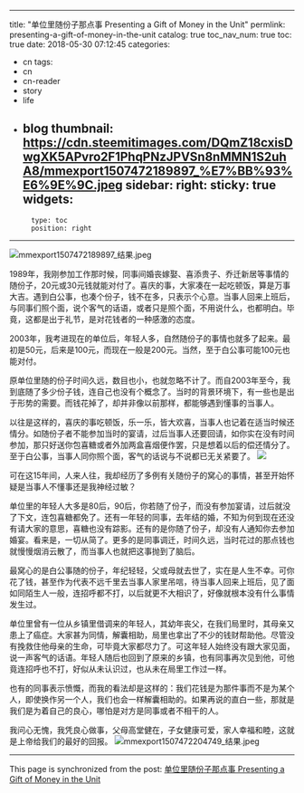 
---
title: "单位里随份子那点事 Presenting a Gift of Money in the Unit"
permlink: presenting-a-gift-of-money-in-the-unit
catalog: true
toc_nav_num: true
toc: true
date: 2018-05-30 07:12:45
categories:
- cn
tags:
- cn
- cn-reader
- story
- life
- blog
thumbnail: https://cdn.steemitimages.com/DQmZ18cxisDwgXK5APvro2F1PhqPNzJPVSn8nMMN1S2uhA8/mmexport1507472189897_%E7%BB%93%E6%9E%9C.jpeg
sidebar:
    right:
        sticky: true
widgets:
    -
        type: toc
        position: right
---


![mmexport1507472189897_结果.jpeg](https://cdn.steemitimages.com/DQmZ18cxisDwgXK5APvro2F1PhqPNzJPVSn8nMMN1S2uhA8/mmexport1507472189897_%E7%BB%93%E6%9E%9C.jpeg)


1989年，我刚参加工作那时候，同事间婚丧嫁娶、喜添贵子、乔迁新居等事情的随份子，20元或30元钱就能对付了。喜庆的事，大家凑在一起吃顿饭，算是万事大吉。遇到白公事，也凑个份子，钱不在多，只表示个心意。当事人回来上班后，与同事们照个面，说个客气的话语，或者只是照个面，不用说什么，也都明白。毕竟，这都是出于礼节，是对花钱者的一种感激的态度。

2003年，我考进现在的单位后，年轻人多，自然随份子的事情也就多了起来。最初是50元，后来是100元，而现在一般是200元。当然，至于白公事可能100元也能对付。

原单位里随的份子时间久远，数目也小，也就忽略不计了。而自2003年至今，我到底随了多少份子钱，连自己也没有个概念了。当时的背景环境下，有一些也是出于形势的需要。而钱花掉了，却并非像以前那样，都能够遇到懂事的当事人。

以往是这样的，喜庆的事吃顿饭，乐一乐，皆大欢喜，当事人也记着在适当时候还情分。如随份子者不能参加当时的宴请，过后当事人还要回请，如你实在没有时间参加，那只好送你包喜糖或者外加两盒喜烟便作罢，只是想着以后的偿还情分了。至于白公事，当事人同你照个面，客气的话说与不说都已无关紧要了。
![](https://cdn.steemitimages.com/DQmZRAy1UcDckL748is6xVb4aPmZo2BkgBXv5FYNTfpsV8Q/mmexport1507472200259_%E7%BB%93%E6%9E%9C.jpeg)



可在这15年间，人来人往，我却经历了多例有关随份子的窝心的事情，甚至开始怀疑是当事人不懂事还是我神经过敏？

单位里的年轻人大多是80后，90后，你若随了份子，而没有参加宴请，过后就没了下文，连包喜糖都免了。还有一年轻的同事，去年结的婚，不知为何到现在还没有请大家的意思，喜糖也没有踪影。还有的是你随了份子，却没有人通知你去参加婚宴。看来是，一切从简了。更多的是同事调迁，时间久远，当时花过的那点钱也就慢慢烟消云散了，而当事人也就把这事抛到了脑后。

最窝心的是白公事随的份子，年纪轻轻，父或母就去世了，实在是人生不幸。可你花了钱，甚至作为代表不远千里去当事人家里吊唁，待当事人回来上班后，见了面如同陌生人一般，连招呼都不打，以后就更不大相识了，好像就根本没有什么事情发生过。

单位里曾有一位从乡镇里借调来的年轻人，其幼年丧父，在我们局里时，其母亲又患上了癌症。大家甚为同情，解囊相助，局里也拿出了不少的钱财帮助他。尽管没有挽救住他母亲的生命，可毕竟大家都尽力了。可这年轻人始终没有跟大家见面，说一声客气的话语。年轻人随后也回到了原来的乡镇，也有同事再次见到他，可他竟连招呼也不打，好似从未认识过，也从未在局里工作过一样。

也有的同事表示愤慨，而我的看法却是这样的：我们花钱是为那件事而不是为某个人，即使换作另一个人，我们也会一样解囊相助的。如果再说的直白一些，那就是我们是为着自己的良心，哪怕是对方是同事或者不相干的人。

我问心无愧，我凭良心做事，父母高堂健在，子女健康可爱，家人幸福和睦，这就是上帝给我们的最好的回报。
![mmexport1507472204749_结果.jpeg](https://cdn.steemitimages.com/DQmZ1eaoNjETjER8ERopkeYXkKFiDWP2HAzYkKqP7TZgv2p/mmexport1507472204749_%E7%BB%93%E6%9E%9C.jpeg)

- - -

This page is synchronized from the post: [单位里随份子那点事 Presenting a Gift of Money in the Unit](https://steemit.com/@bring/presenting-a-gift-of-money-in-the-unit)
